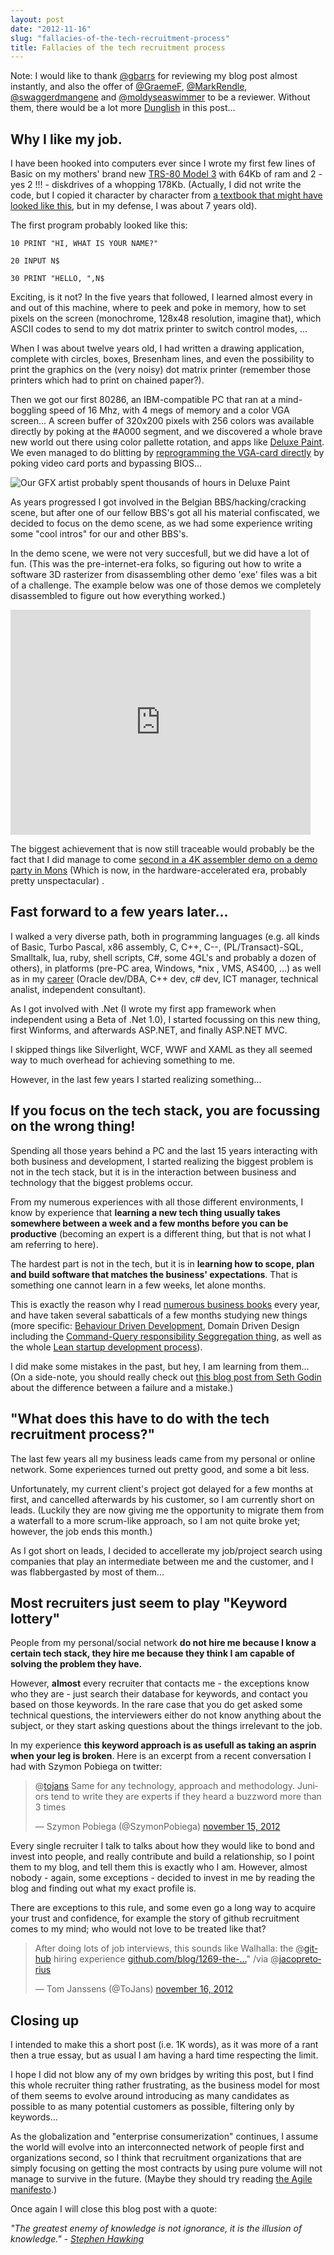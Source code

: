 ```yaml
---
layout: post
date: "2012-11-16"
slug: "fallacies-of-the-tech-recruitment-process"
title: Fallacies of the tech recruitment process
---
```


<p>Note: I would like to thank <a href="https://twitter.com/gbarrs">@gbarrs</a> for reviewing my blog post almost instantly, and also the offer of  <a href="https://twitter.com/GraemeF">@GraemeF</a>, <a href="https://twitter.com/MarkRendle">@MarkRendle</a>,  <a href="https://twitter.com/swaggerdmangene">@swaggerdmangene</a> and  <a href="https://twitter.com/moldyseaswimmer">@moldyseaswimmer</a> to be a reviewer. Without them, there would be a lot more <a href="https://en.wikipedia.org/wiki/Dunglish">Dunglish</a> in this post...</p>
<h2>Why I like my job.</h2>
<p>I have been hooked into computers ever since I wrote my first few lines of Basic on my mothers' brand new <a href="https://oldcomputers.net/trs80iii.html">TRS-80 Model 3</a> with 64Kb of ram and 2 - yes 2 !!! - diskdrives of a whopping 178Kb.  (Actually, I did not write the code, but I copied it character by character from <a href="https://www.1000bit.it/support/manuali/trs/Introduction%20to%20TRS-80%20Level%20II%20BASIC%20%281980%29%28Michael%20Zabinski%29%28pdf%29.pdf">a textbook that might have looked like this</a>, but in my defense, I was about 7 years old).</p>
<p>The first program probably looked like this:</p>
<p><code>10 PRINT "HI, WHAT IS YOUR NAME?"</code></p>
<p><code>20 INPUT N$</code></p>
<p><code>30 PRINT "HELLO, ",N$</code></p>
<p>Exciting, is it not? In the five years that followed, I learned almost every in and out of this machine, where to peek and poke in memory, how to set pixels on the screen (monochrome, 128x48 resolution, imagine that), which ASCII codes to send to my dot matrix printer to switch control modes, ...</p>
<p>When I was about twelve years old, I had written a drawing application, complete with circles, boxes, Bresenham lines, and even the possibility to print the graphics on the (very noisy) dot matrix printer (remember those printers which had to print on chained paper?).</p>
<p></p>
<p>Then we got our first 80286, an IBM-compatible PC that ran at a mind-boggling speed of 16 Mhz, with 4 megs of memory and a color VGA screen... A screen buffer of 320x200 pixels with 256 colors was available directly by poking at the #A000 segment, and we discovered a whole brave new world out there using color pallette rotation, and apps like <a href="https://en.wikipedia.org/wiki/Deluxe_Paint">Deluxe Paint</a>. We even managed to do blitting by <a href="https://www.wagemakers.be/english/doc/vga">reprogramming the VGA-card directly</a> by poking video card ports and bypassing BIOS...</p>
<p><img src="https://upload.wikimedia.org/wikipedia/en/6/6c/Snapshot_DeluxePaint_II_MSDOS.png" alt="Our GFX artist probably spent thousands of hours in Deluxe Paint" /></p>
<p>As years progressed I got involved in the Belgian BBS/hacking/cracking scene, but after one of our fellow BBS's got all his material confiscated, we decided to focus on the demo scene, as we had some experience writing some "cool intros" for our and other BBS's.</p>
<p>In the demo scene, we were not very succesfull, but we did have a lot of fun. (This was the pre-internet-era folks, so figuring out how to write a software 3D rasterizer from disassembling other demo 'exe' files was a bit of a challenge. The example below was one of those demos we completely disassembled to figure out how everything worked.)</p>
<p>
<object width="480" height="360">
<param name="movie" value="https://www.youtube.com/v/XtCW-axRJV8?version=3&amp;hl=nl_NL" />
<param name="allowFullScreen" value="true" />
<param name="allowscriptaccess" value="always" /><embed type="application/x-shockwave-flash" width="480" height="360" src="https://www.youtube.com/v/XtCW-axRJV8?version=3&amp;hl=nl_NL" allowscriptaccess="always" allowfullscreen="true"></embed>
</object>
</p>
<p>The biggest achievement that is now still traceable would probably be the fact that I did manage to come <a href="https://www.pouet.net/prod.php?which=8765">second in a 4K assembler demo on a demo party in Mons</a> (Which is now, in the hardware-accelerated era, probably pretty unspectacular) .</p>
<h2>Fast forward to a few years later...</h2>
<p>I walked a very diverse path, both in programming languages (e.g. all kinds of Basic, Turbo Pascal, x86 assembly, C, C++, C--, (PL/Transact)-SQL, Smalltalk, lua, ruby, shell scripts, C#, some 4GL's and probably a dozen of others), in platforms (pre-PC area, Windows, *nix , VMS, AS400, ...) as well as in my <a href="https://www.linkedin.com/in/tomjanssens">career</a> (Oracle dev/DBA, C++ dev, c# dev, ICT manager, technical analist, independent consultant).</p>
<p>As I got involved with .Net (I wrote my first app framework when independent using a Beta of .Net 1.0), I started focussing on this new thing, first Winforms, and afterwards ASP.NET, and finally ASP.NET MVC.</p>
<p>I skipped things like Silverlight, WCF, WWF and XAML as they all seemed way to much overhead for achieving something to me.</p>
<p>However, in the last few years I started realizing something...</p>
<h2>If you focus on the tech stack, you are focussing on the wrong thing!</h2>
<p>Spending all those years behind a PC and the last 15 years interacting with both business and development, I started realizing the biggest problem is not in the tech stack, but it is in the interaction between business and technology that the biggest problems occur.</p>
<p>From my numerous experiences with all those different environments, I know by experience that <strong>learning a new tech thing usually takes somewhere between a week and a few months before you can be productive</strong> (becoming an expert is a different thing, but that is not what I am referring to here).</p>
<p>The hardest part is not in the tech, but it is in <strong>learning how to scope, plan and build software that matches the business' expectations</strong>. That is something one cannot learn in a few weeks, let alone months.</p>
<p>This is exactly the reason why I read <a href="https://www.corebvba.be/blog/post/Continuous-thinking-Essential-business-books-shortlist-3-business-books-everyone-should-have-read.aspx">numerous business books</a> every year, and have taken several sabatticals of a few months studying new things (more specific: <a href="https://www.corebvba.be/blog/?tag=/BDD">Behaviour Driven Development</a>, Domain Driven Design including the <a href="https://www.corebvba.be/blog/?tag=/CQRS">Command-Query responsibility Seggregation thing</a>, as well as the whole <a href="https://www.corebvba.be/blog/post/Project-Startup10-Learning-to-build-your-own-business.aspx">Lean startup development process</a>).</p>
<p>I did make some mistakes in the past, but hey, I am learning from them... (On a side-note, you should really check out <a href="https://sethgodin.typepad.com/seths_blog/2011/12/the-difference-between-a-failure-and-a-mistake.html">this blog post from Seth Godin</a> about the difference between a failure and a mistake.)</p>
<h2>"What does this have to do with the tech recruitment process?"</h2>
<p>The last few years all my business leads came from my personal or online network. Some experiences turned out pretty good, and some a bit less.</p>
<p>Unfortunately, my current client's project got delayed for a few months at first, and cancelled afterwards by his customer, so I am currently short on leads. (Luckily they are now giving me the opportunity to migrate them from a waterfall to a more scrum-like approach, so I am not quite broke yet; however, the job ends this month.)</p>
<p>As I got short on leads, I decided to accellerate my job/project search using companies that play an intermediate between me and the customer, and I was flabbergasted by most of them...</p>
<h2>Most recruiters just seem to play "Keyword lottery"</h2>
<p>People from my personal/social network <strong>do not hire me because I know a certain tech stack, they hire me because they think I am capable of solving the problem they have.</strong></p>
<p>However, <strong>almost</strong> every recruiter that contacts me - the exceptions know who they are - just search their database for keywords, and contact you based on those keywords. In the rare case that you do get asked some technical questions, the interviewers either do not know anything about the subject, or they start asking questions about the things irrelevant to the job.</p>
<p>In my experience <strong>this keyword approach is as usefull as taking an asprin when your leg is broken</strong>. Here is an excerpt from a recent conversation I had with Szymon Pobiega on twitter:</p>
<blockquote class="twitter-tweet" lang="nl">
<p>@<a href="https://twitter.com/tojans">tojans</a> Same for any technology, approach and methodology. Juniors tend to write they are experts if they heard a buzzword more than 3 times</p>
&mdash; Szymon Pobiega (@SzymonPobiega) <a href="https://twitter.com/SzymonPobiega/status/268951237389598720">november 15, 2012</a></blockquote>
<p>
<script src="//platform.twitter.com/widgets.js"></script>
</p>
<p>Every single recruiter I talk to talks about how they would like to bond and invest into people, and really contribute and build a relationship, so I point them to my blog, and tell them this is exactly who I am. However, almost nobody - again, some exceptions - decided to invest in me by reading the blog and finding out what my exact profile is.</p>
<p>There are exceptions to this rule, and some even go a long way to acquire your trust and confidence, for example the story of github recruitment comes to my mind; who would not love to be treated like that?</p>
<blockquote class="twitter-tweet" lang="nl">
<p>After doing lots of job interviews, this sounds like Walhalla: the @<a href="https://twitter.com/github">github</a> hiring experience <a title="https://github.com/blog/1269-the-github-hiring-experience" href="https://t.co/yTNE1wxw">github.com/blog/1269-the-&hellip;</a>" /via @<a href="https://twitter.com/jacopretorius">jacopretorius</a></p>
&mdash; Tom Janssens (@ToJans) <a href="https://twitter.com/ToJans/status/269327080850874368">november 16, 2012</a></blockquote>
<p>
<script src="//platform.twitter.com/widgets.js"></script>
</p>
<h2>Closing up</h2>
<p>I intended to make this a short post (i.e. 1K words), as it was more of a rant then a true essay, but as usual I am having a hard time respecting the limit.</p>
<p>I hope I did not blow any of my own bridges by writing this post, but I find this whole recruiter thing rather frustrating, as the business model for most of them seems to evolve around introducing as many candidates as possible to as many potential customers as possible, filtering only by keywords...</p>
<p>As the globalization and "enterprise consumerization" continues, I assume the world will evolve into an interconnected network of people first and organizations second, so I think that recruitment organizations that are simply focusing on getting the most contracts by using pure volume will not manage to survive in the future. (Maybe they should try reading <a href="https://agilemanifesto.org/">the Agile manifesto</a>.)</p>
<p>Once again I will close this blog post with a quote:</p>
<p><em>"The greatest enemy of knowledge is not ignorance, it is the illusion of knowledge." - <a href="https://en.wikipedia.org/wiki/Stephen_Hawking">Stephen Hawking</a></em></p>
